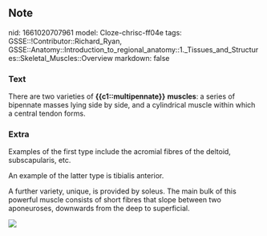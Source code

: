 ## Note
nid: 1661020707961
model: Cloze-chrisc-ff04e
tags: GSSE::!Contributor::Richard_Ryan, GSSE::Anatomy::Introduction_to_regional_anatomy::1._Tissues_and_Structures::Skeletal_Muscles::Overview
markdown: false

### Text
<div class="toggle">
  There are two varieties of <strong>{{c1::multipennate}}</strong>
  <strong>muscles</strong>: a series of bipennate masses lying side
  by side, and a cylindrical muscle within which a central tendon
  forms.
</div>

### Extra
<p id="af497896-564c-4989-8d3b-76dab30c6e35" class="">Examples of
the first type include the acromial fibres of the deltoid,
subscapularis, etc.
<p id="8f26861b-bea9-4276-a348-5ab4bbe54502" class="">An example of
the latter type is tibialis anterior.
<p id="692442b8-9473-4def-80c5-353faf451a5c" class="">A further
variety, unique, is provided by soleus. The main bulk of this
powerful muscle consists of short fibres that slope between two
aponeuroses, downwards from the deep to superficial.
<p id="692442b8-9473-4def-80c5-353faf451a5c" class=""><img src= 
"shapes-muscle595.jpg">

